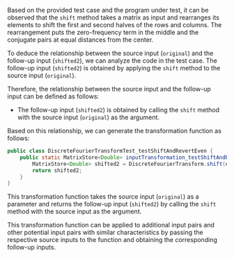 Based on the provided test case and the program under test, it can be observed that the `shift` method takes a matrix as input and rearranges its elements to shift the first and second halves of the rows and columns. The rearrangement puts the zero-frequency term in the middle and the conjugate pairs at equal distances from the center.

To deduce the relationship between the source input (`original`) and the follow-up input (`shifted2`), we can analyze the code in the test case. The follow-up input (`shifted2`) is obtained by applying the `shift` method to the source input (`original`).

Therefore, the relationship between the source input and the follow-up input can be defined as follows:
- The follow-up input (`shifted2`) is obtained by calling the `shift` method with the source input (`original`) as the argument.

Based on this relationship, we can generate the transformation function as follows:

```java
public class DiscreteFourierTransformTest_testShiftAndRevertEven {
    public static MatrixStore<Double> inputTransformation_testShiftAndRevertEven(Primitive64Store original) {
        MatrixStore<Double> shifted2 = DiscreteFourierTransform.shift(original);
        return shifted2;
    }
}
```

This transformation function takes the source input (`original`) as a parameter and returns the follow-up input (`shifted2`) by calling the `shift` method with the source input as the argument.

This transformation function can be applied to additional input pairs and other potential input pairs with similar characteristics by passing the respective source inputs to the function and obtaining the corresponding follow-up inputs.